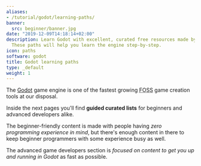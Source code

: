 ```yaml
---
aliases:
- /tutorial/godot/learning-paths/
banner:
  src: beginner/banner.jpg
date: "2019-12-09T14:18:14+02:00"
description: Learn Godot with excellent, curated free resources made by the community.
  These paths will help you learn the engine step-by-step.
icon: paths
software: godot
title: Godot learning paths
type: _default
weight: 1
---
```


The [Godot](//godotengine.org) game engine is one of the fastest growing <abbr title="Free and Open Source Software">FOSS</abbr> game creation tools at our disposal.

Inside the next pages you'll find **guided curated lists** for beginners and advanced developers alike.

The beginner-friendly content is made with people having _zero programming experience in mind_, but there's enough content in there to keep beginner programmers with some experience busy as well.

The advanced game developers section is _focused on content to get you up and running in Godot_ as fast as possible.
